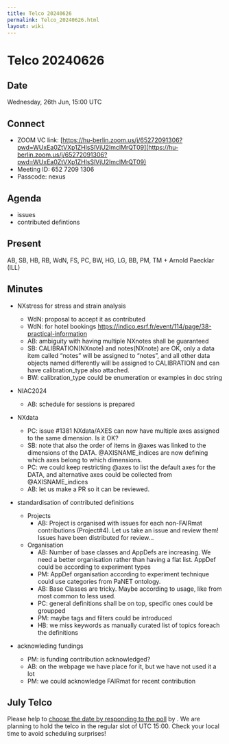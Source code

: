 ```yaml
---
title: Telco 20240626
permalink: Telco_20240626.html
layout: wiki
---
```

Telco 20240626
==============

Date
----

Wednesday, 26th Jun, 15:00 UTC


Connect
-------
* ZOOM VC link: [https://hu-berlin.zoom.us/j/65272091306?pwd=WUxEa0ZtVXp1ZHlsSlVjU2lmclMrQT09](https://hu-berlin.zoom.us/j/65272091306?pwd=WUxEa0ZtVXp1ZHlsSlVjU2lmclMrQT09)
* Meeting ID: 652 7209 1306
* Passcode: nexus

Agenda
------
* issues
* contributed defintions

Present
-------
AB, SB, HB, RB, WdN, FS, PC, BW, HG, LG, BB, PM, TM + Arnold Paecklar (ILL)

Minutes
-------
- NXstress for stress and strain analysis
  - WdN: proposal to accept it as contributed
  - WdN: for hotel bookings https://indico.esrf.fr/event/114/page/38-practical-information
  - AB: ambiguity with having multiple NXnotes shall be guaranteed
  - SB: CALIBRATION(NXnote) and notes(NXnote) are OK, only a data item called “notes” will be assigned to  “notes”, and all other data objects named differently will be assigned to CALIBRATION and can have calibration_type also attached.
  - BW: calibration_type could be enumeration or examples in doc string

- NIAC2024
  - AB: schedule for sessions is prepared

* NXdata
  - PC: issue #1381 NXdata/AXES can now have multiple axes assigned to the same dimension. Is it OK?
  - SB: note that also the order of items in @axes was linked to the dimensions of the DATA.
    @AXISNAME_indices are now defining which axes belong to which dimensions.
  - PC: we could keep restricting @axes to list the default axes for the DATA, and alternative axes could be collected from @AXISNAME_indices
  - AB: let us make a PR so it can be reviewed.

* standardisation of contributed definitions
  - Projects
    - AB: Project is organised with issues for each non-FAIRmat contributions (Project#4). Let us take an issue and review them! Issues have been distributed for review…
  - Organisation
    - AB: Number of base classes and AppDefs are increasing. We need a better organisation rather than having a flat list. AppDef could be according to experiment types
    - PM: AppDef organisation according to experiment technique could use categories from PaNET ontology.
    - AB: Base Classes are tricky. Maybe according to usage, like from most common to less used.
    - PC: general definitions shall be on top, specific ones could be groupped
    - PM: maybe tags and filters could be introduced
    - HB: we miss keywords as manually curated list of topics foreach the definitions 

* acknowleding fundings
  - PM: is funding contribution acknowledged?
  - AB: on the webpage we have place for it, but we have not used it a lot
  - PM: we could acknowledge FAIRmat for recent contribution


July Telco
--------------

Please help to [choose the date by responding to the poll]() by . We are planning to hold the telco in the regular slot of UTC 15:00. Check your local time to avoid scheduling surprises!
